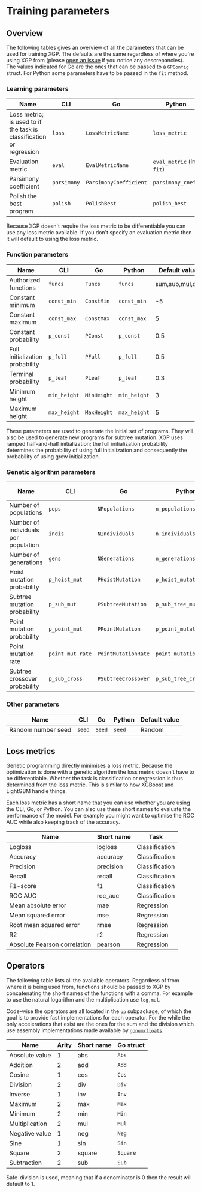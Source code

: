 # Training parameters

## Overview

The following tables gives an overview of all the parameters that can be used for training XGP. The defaults are the same regardless of where you're using XGP from (please [open an issue](https://github.com/MaxHalford/xgp/issues/new) if you notice any descrepancies). The values indicated for Go are the ones that can be passed to a `GPConfig` struct. For Python some parameters have to be passed in the `fit` method.

### Learning parameters

| Name | CLI | Go | Python | Default value |
|------|-----|----|--------|---------------|
| Loss metric; is used to if the task is classification or regression | `loss` | `LossMetricName` | `loss_metric` | mae (for Python `XGPClassifier` defaults to logloss) |
| Evaluation metric | `eval` | `EvalMetricName` | `eval_metric` (in `fit`) | Same as loss metric |
| Parsimony coefficient | `parsimony` | `ParsimonyCoefficient` | `parsimony_coeff` | 0.00001 |
| Polish the best program | `polish` | `PolishBest` | `polish_best` | true |

Because XGP doesn't require the loss metric to be differentiable you can use any loss metric available. If you don't specify an evaluation metric then it will default to using the loss metric.

### Function parameters

| Name | CLI | Go | Python | Default value |
|------|-----|----|--------|---------------|
| Authorized functions | `funcs` | `Funcs` | `funcs` | sum,sub,mul,div |
| Constant minimum | `const_min` | `ConstMin` | `const_min` | -5 |
| Constant maximum | `const_max` | `ConstMax` | `const_max` | 5 |
| Constant probability  | `p_const` | `PConst` | `p_const` | 0.5 |
| Full initialization probability  | `p_full` | `PFull` | `p_full` | 0.5 |
| Terminal probability  | `p_leaf` | `PLeaf` | `p_leaf` | 0.3 |
| Minimum height | `min_height` | `MinHeight` | `min_height` | 3 |
| Maximum height | `max_height` | `MaxHeight` | `max_height` | 5 |

These parameters are used to generate the initial set of programs. They will also be used to generate new programs for subtree mutation. XGP uses ramped half-and-half initialization; the full initialization probability determines the probability of using full initialization and consequently the probability of using grow initialization.

### Genetic algorithm parameters

| Name | CLI | Go | Python | Default value |
|------|-----|----|--------|---------------|
| Number of populations | `pops` | `NPopulations` | `n_populations` | 1 |
| Number of individuals per population | `indis` | `NIndividuals` | `n_individuals` | 50 |
| Number of generations | `gens` | `NGenerations` | `n_generations` | 30 |
| Hoist mutation probability | `p_hoist_mut` | `PHoistMutation` | `p_hoist_mutation` | 0.1 |
| Subtree mutation probability | `p_sub_mut` | `PSubtreeMutation` | `p_sub_tree_mutation` | 0.1 |
| Point mutation probability | `p_point_mut` | `PPointMutation` | `p_point_mutation` | 0.1 |
| Point mutation rate | `point_mut_rate` | `PointMutationRate` | `point_mutation_rate` | 0.3 |
| Subtree crossover probability | `p_sub_cross` | `PSubtreeCrossover` | `p_sub_tree_crossover` | 0.5 |

### Other parameters

| Name | CLI | Go | Python | Default value |
|------|-----|----|--------|---------------|
| Random number seed | `seed` | `Seed` | `seed` | Random |

## Loss metrics

Genetic programming directly minimises a loss metric. Because the optimization is done with a genetic algorithm the loss metric doesn't have to be differentiable. Whether the task is classification or regression is thus determined from the loss metric. This is similar to how XGBoost and LightGBM handle things.

Each loss metric has a short name that you can use whether you are using the CLI, Go, or Python. You can also use these short names to evaluate the performance of the model. For example you might want to optimise the ROC AUC while also keeping track of the accuracy.

| Name | Short name | Task |
|------|------------|------|
| Logloss | logloss | Classification |
| Accuracy | accuracy | Classification |
| Precision | precision | Classification |
| Recall | recall | Classification |
| F1-score | f1 | Classification |
| ROC AUC | roc_auc | Classification |
| Mean absolute error | mae | Regression |
| Mean squared error | mse | Regression |
| Root mean squared error | rmse | Regression |
| R2 | r2 | Regression |
| Absolute Pearson correlation | pearson | Regression |

## Operators

The following table lists all the available operators. Regardless of from where it is being used from, functions should be passed to XGP by concatenating the short names of the functions with a comma. For example to use the natural logarithm and the multiplication use `log,mul`.

Code-wise the operators are all located in the `op` subpackage, of which the goal is to provide fast implementations for each operator. For the while the only accelerations that exist are the ones for the sum and the division which use assembly implementations made available by [`gonum/floats`](https://godoc.org/gonum.org/v1/gonum/floats).

| Name | Arity | Short name | Go struct |
|------|-------|------------|-----------|
| Absolute value | 1 | abs | `Abs` |
| Addition | 2 | add | `Add` |
| Cosine | 1 | cos | `Cos` |
| Division | 2 | div | `Div` |
| Inverse | 1 | inv | `Inv` |
| Maximum | 2 | max | `Max` |
| Minimum | 2 | min | `Min` |
| Multiplication | 2 | mul | `Mul` |
| Negative value | 1 | neg | `Neg` |
| Sine | 1 | sin | `Sin` |
| Square | 2 | square | `Square` |
| Subtraction | 2 | sub | `Sub` |

Safe-division is used, meaning that if a denominator is 0 then the result will default to 1.
